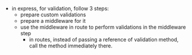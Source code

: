 - in express, for validation, follow 3 steps:
  - prepare custom validations
  - prepare a middleware for it
  - use the middleware in route to perform validations in the middleware step
    - in routes, instead of passing a reference of validation method, call the method immediately there.
